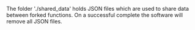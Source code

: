 The folder './shared_data' holds JSON files which are used to share data between forked functions.
On a successful complete the software will remove all JSON files.